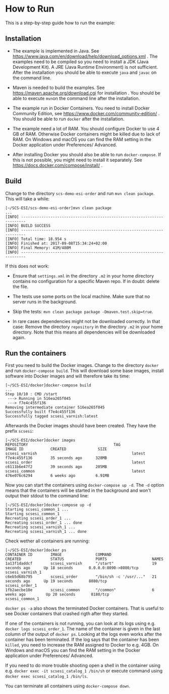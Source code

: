 # How to Run

This is a step-by-step guide how to run the example:

## Installation

* The example is implemented in Java. See
   https://www.java.com/en/download/help/download_options.xml . The
   examples need to be compiled so you need to install a JDK (Java
   Development Kit). A JRE (Java Runtime Environment) is not
   sufficient. After the installation you should be able to execute
   `java` and `javac` on the command line.

* Maven is needed to build the examples. See
  https://maven.apache.org/download.cgi for installation . You should be
  able to execute `mvn`on the command line after the installation.

* The example run in Docker Containers. You need to install Docker
  Community Edition, see https://www.docker.com/community-edition/
  . You should be able to run `docker` after the installation.

* The example need a lot of RAM. You should configure Docker to use 4
  GB of RAM. Otherwise Docker containers might be killed due to lack
  of RAM. On Windows and macOS you can find the RAM setting in the
  Docker application under Preferences/ Advanced.
  
* After installing Docker you should also be able to run
  `docker-compose`. If this is not possible, you might need to install
  it separately. See https://docs.docker.com/compose/install/ .

## Build

Change to the directory `scs-demo-esi-order` and run `mvn clean
package`. This will take a while:

```
[~/SCS-ESI/scs-demo-esi-order]mvn clean package
...
[INFO] ------------------------------------------------------------------------
[INFO] BUILD SUCCESS
[INFO] ------------------------------------------------------------------------
[INFO] Total time: 18.954 s
[INFO] Finished at: 2017-09-08T15:34:24+02:00
[INFO] Final Memory: 41M/480M
[INFO] ------------------------------------------------------------------------
```

If this does not work:

* Ensure that `settings.xml` in the directory `.m2` in your home
directory contains no configuration for a specific Maven repo. If in
doubt: delete the file.

* The tests use some ports on the local machine. Make sure that no
server runs in the background.

* Skip the tests: `mvn clean package package -Dmaven.test.skip=true`.

* In rare cases dependencies might not be downloaded correctly. In
  that case: Remove the directory `repository` in the directory `.m2`
  in your home directory. Note that this means all dependencies will
  be downloaded again.

## Run the containers

First you need to build the Docker images. Change to the directory
`docker` and run `docker-compose build`. This will download some base
images, install software into Docker images and will therefore take
its time:

```
[~/SCS-ESI/docker]docker-compose build 
...
Step 10/10 : CMD /start
 ---> Running in 516ea265f045
 ---> f7e4c455f136
Removing intermediate container 516ea265f045
Successfully built f7e4c455f136
Successfully tagged scsesi_varnish:latest
```

Afterwards the Docker images should have been created. They have the prefix
`scsesi`:

```
[~/SCS-ESI/docker]docker images
REPOSITORY                                      TAG                 IMAGE ID            CREATED              SIZE
scsesi_varnish                                          latest              f7e4c455f136        35 seconds ago      328MB
scsesi_order                                            latest              c6111b6e47f2        39 seconds ago      205MB
scsesi_common                                           latest              476e076c6294        6 weeks ago         6.91MB
```

Now you can start the containers using `docker-compose up -d`. The
`-d` option means that the containers will be started in the
background and won't output their stdout to the command line:

```
[~/SCS-ESI/docker]docker-compose up -d
Starting scsesi_common_1 ... 
Starting scsesi_common_1
Recreating scsesi_order_1 ... 
Recreating scsesi_order_1 ... done
Recreating scsesi_varnish_1 ... 
Recreating scsesi_varnish_1 ... done
```

Check wether all containers are running:

```
[~/SCS-ESI/docker]docker ps
CONTAINER ID        IMAGE               COMMAND                  CREATED             STATUS              PORTS                    NAMES
1a13f1daddcf        scsesi_varnish      "/start"                 19 seconds ago      Up 18 seconds       0.0.0.0:8090->8080/tcp   scsesi_varnish_1
c6eb5d68b795        scsesi_order        "/bin/sh -c '/usr/..."   21 seconds ago      Up 19 seconds       8080/tcp                 scsesi_order_1
1fb2aecbe10e        scsesi_common       "/common"                6 weeks ago         Up 20 seconds       8180/tcp                 scsesi_common_1
```

`docker ps -a`  also shows the terminated Docker containers. That is
useful to see Docker containers that crashed rigth after they started.

If one of the containers is not running, you can look at its logs using
e.g.  `docker logs scsesi_order_1`. The name of the container is
given in the last column of the output of `docker ps`. Looking at the
logs even works after the container has been
terminated. If the log says that the container has been `killed`, you
need to increase the RAM assigned to Docker to e.g. 4GB. On Windows
and macOS you can find the RAM setting in the Docker application under
Preferences/ Advanced.
  
If you need to do more trouble shooting open a shell in the container
using e.g. `docker exec -it scsesi_catalog_1 /bin/sh` or execute
command using `docker exec scsesi_catalog_1 /bin/ls`.

You can terminate all containers using `docker-compose down`.
